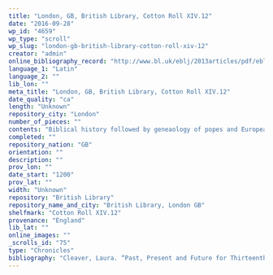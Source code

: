 ```yaml
---
title: "London, GB, British Library, Cotton Roll XIV.12"
date: "2016-09-28"
wp_id: "4659"
wp_type: "scroll"
wp_slug: "london-gb-british-library-cotton-roll-xiv-12"
creator: "admin"
online_bibliography_record: "http://www.bl.uk/eblj/2013articles/pdf/ebljarticle132013.pdf"
language_1: "Latin"
language_2: ""
lib_lon: ""
meta_title: "London, GB, British Library, Cotton Roll XIV.12"
date_quality: "ca"
length: "Unknown"
repository_city: "London"
number_of_pieces: ""
contents: "Biblical history followed by geneaology of popes and European rulers, preceded by two diagrams, one of which is the Septenarium Pictum."
completed: ""
repository_nation: "GB"
orientation: ""
description: ""
prov_lon: ""
date_start: "1200"
prov_lat: ""
width: "Unknown"
repository: "British Library"
repository_name_and_city: "British Library, London GB"
shelfmark: "Cotton Roll XIV.12"
provenance: "England"
lib_lat: ""
online_images: ""
_scrolls_id: "75"
type: "Chronicles"
bibliography: "Cleaver, Laura. “Past, Present and Future for Thirteenth-Century Wales: Two Diagrams in British Library, Cotton Roll XIV.12.” Electronic British Library Journal, 2013, 1–26."
---
```



